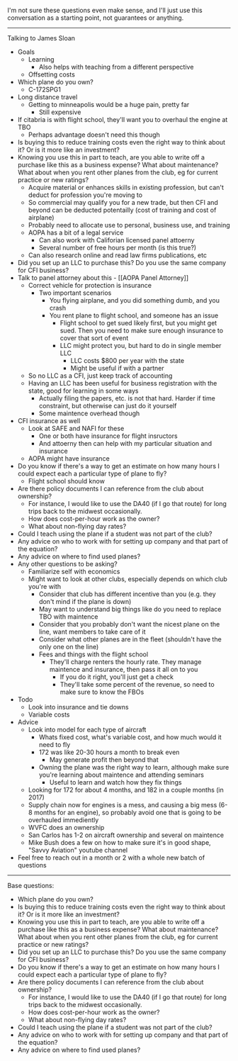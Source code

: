 I'm not sure these questions even make sense, and I'll just use this conversation as a starting point, not guarantees or anything.


----


Talking to James Sloan
- Goals
	- Learning
		- Also helps with teaching from a different perspective
	- Offsetting costs
- Which plane do you own?
	- C-172SPG1
- Long distance travel
	- Getting to minneapolis would be a huge pain, pretty far
		- Still expensive
- If citabria is with flight school, they'll want you to overhaul the engine at TBO
	- Perhaps advantage doesn't need this though
- Is buying this to reduce training costs even the right way to think about it? Or is it more like an investment?
- Knowing you use this in part to teach, are you able to write off a purchase like this as a business expense? What about maintenance? What about when you rent other planes from the club, eg for current practice or new ratings?
	- Acquire material or enhances skills in existing profession, but can't deduct for profession you're moving to
	- So commercial may qualify you for a new trade, but then CFI and beyond can be deducted potentailly (cost of training and cost of airplane)
	- Probably need to allocate use to personal, business use, and training
	- AOPA has a bit of a legal service
		- Can also work with Califorian licensed panel attoerny
		- Several number of free hours per month (is this true?)
	- Can also research online and read law firms publications, etc
- Did you set up an LLC to purchase this? Do you use the same company for CFI business?
- Talk to panel attorney about this - [[AOPA Panel Attorney]]
	- Correct vehicle for protection is insurance
		- Two important scenarios
			- You flying airplane, and you did something dumb, and you crash
			- You rent plane to flight school, and someone has an issue
				- Flight school to get sued likely first, but you might get sued. Then you need to make sure enough insurance to cover that sort of event
				- LLC might protect you, but hard to do in single member LLC
					- LLC costs $800 per year with the state
					- Might be useful if with a partner
	- So no LLC as a CFI, just keep track of accounting
	- Having an LLC has been useful for business registration with the state, good for learning in some ways
		- Actually filing the papers, etc. is not that hard. Harder if time constraint, but otherwise can just do it yourself
		- Some maintence overhead though
- CFI insurance as well
	- Look at SAFE and NAFI for these
		- One or both have insurance for flight insructors
		- And attoerny then can help with my particular situation and insurance
	- AOPA might have insurance
- Do you know if there's a way to get an estimate on how many hours I could expect each a particular type of plane to fly?
	- Flight school should know
- Are there policy documents I can reference from the club about ownership? 
	- For instance, I would like to use the DA40 (if I go that route) for long trips back to the midwest occasionally. 
	- How does cost-per-hour work as the owner?
	- What about non-flying day rates?
- Could I teach using the plane if a student was not part of the club?
- Any advice on who to work with for setting up company and that part of the equation?
- Any advice on where to find used planes?
- Any other questions to be asking?
	- Familiarize self with economics
	- Might want to look at other clubs, especially depends on which club you're with
		- Consider that club has different incentive than you (e.g. they don't mind if the plane is down)
		- May want to understand big things like do you need to replace TBO with maintence
		- Consider that you probably don't want the nicest plane on the line, want members to take care of it
		- Consider what other planes are in the fleet (shouldn't have the only one on the line)
		- Fees and things with the flight school
			- They'll charge renters the hourly rate. They manage maintence and insurance, then pass it all on to you
				- If you do it right, you'll just get a check
				- They'll take some percent of the revenue, so need to make sure to know the FBOs
- Todo
	- Look into insurance and tie downs
	- Variable costs
- Advice
	- Look into model for each type of aircraft
		- Whats fixed cost, what's variable cost, and how much would it need to fly
		- 172 was like 20-30 hours a month to break even
			- May generate profit then beyond that
		- Owning the plane was the right way to learn, although make sure you're learning about maintence and attending seminars
			- Useful to learn and watch how they fix things
	- Looking for 172 for about 4 months, and 182 in a couple months (in 2017)
	- Supply chain now for engines is a mess, and causing a big mess (6-8 months for an engine), so probably avoid one that is going to be overhauled immediently
	- WVFC does an ownership
	- San Carlos has 1-2 on aircraft ownership and several on maintence
	- Mike Bush does a few on how to make sure it's in good shape, "Savvy Aviation" youtube channel
- Feel free to reach out in a month or 2 with a whole new batch of questions




----

Base questions:
- Which plane do you own?
- Is buying this to reduce training costs even the right way to think about it? Or is it more like an investment? 
- Knowing you use this in part to teach, are you able to write off a purchase like this as a business expense? What about maintenance? What about when you rent other planes from the club, eg for current practice or new ratings?
- Did you set up an LLC to purchase this? Do you use the same company for CFI business?
- Do you know if there's a way to get an estimate on how many hours I could expect each a particular type of plane to fly?
- Are there policy documents I can reference from the club about ownership? 
	- For instance, I would like to use the DA40 (if I go that route) for long trips back to the midwest occasionally. 
	- How does cost-per-hour work as the owner?
	- What about non-flying day rates?
- Could I teach using the plane if a student was not part of the club?
- Any advice on who to work with for setting up company and that part of the equation?
- Any advice on where to find used planes?